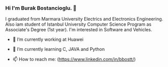 ### Hi I'm Burak Bostancioglu. 👋
I graduated from Marmara University Electrics and Electronics Engineering.
Also iam student of Istanbul University Computer Science Program as Associate's Degree (1st year).
I'm interested in Software and Vehicles.
- 🔭 I’m currently working at Huawei
- 🌱 I’m currently learning C, JAVA and Python



- 📫 How to reach me: (https://www.linkedin.com/in/bbostt/)

<!--
**bbostt/bbostt** is a ✨ _special_ ✨ repository because its `README.md` (this file) appears on your GitHub profile.



- 🔭 I’m currently working on Flytelligence Teknoloji Çözümleri A.Ş. (StartUp)
- 🌱 I’m currently learning C and JAVA



- 📫 How to reach me: (https://www.linkedin.com/in/bbostt/)


-->

